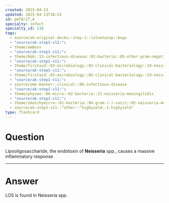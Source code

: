 ```yaml
---
created: 2025-04-13
updated: 2025-04-13T10:53
id: pmTQ/1T,A
specialty: infect
specialty_id: 110
tags:
  - source/ak-original-decks::step-1::lolnotacop::bugs
  - "source/ak-step1-v11:": 
  - theme/amboss
  - "source/ak-step1-v11:": 
  - theme/b&b::13-infectious-disease::02-bacteria::05-other-gram-negatives
  - "source/ak-step1-v11:": 
  - theme/firstaid::03-microbiology::02-clinical-bacteriology::24-neisseria
  - "source/ak-step1-v11:": 
  - theme/firstaid::03-microbiology::02-clinical-bacteriology::24-neisseria::neisseria-meningitidis
  - "source/ak-step1-v11:": 
  - source/ome-banner::clinical::06-infectious-disease
  - "source/ak-step1-v11:": 
  - theme/physeo::06-micro::02-bacteria::21-neisseria-meningitidis
  - "source/ak-step1-v11:": 
  - theme/sketchymicro::01-bacteria::04-gram-(-)-cocci::02-neisseria-meningitidis
  - source/ak-step1-v11::^other::^highyield::1-highyield"
type: flashcard
---
```


# Question
Lipooligosaccharide, the endotoxin of **Neisseria** spp., causes a massive inflammatory response

---

# Answer
LOS is found in Neisseria spp.